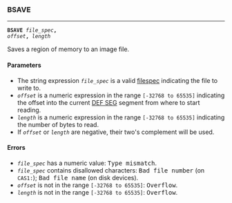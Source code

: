 ### BSAVE
***
<code><b>BSAVE</b> <var>file_spec</var><b>,</b> <var>offset</var><b>,</b> <var>length</var></code>

Saves a region of memory to an image file.

#### Parameters
* The string expression <code><var>file_spec</var></code> is a valid [filespec](FILESPEC) indicating the  file to write to.
* <code><var>offset</var></code> is a numeric expression in the range `[-32768 to 65535]` indicating the    offset into the current [DEF SEG](DEF-SEG) segment from where to start reading.
* <code><var>length</var></code> is a numeric expression in the range `[-32768 to 65535]` indicating the number of bytes to read.
* If <code><var>offset</var></code> or <code><var>length</var></code> are negative, their two's complement will be used.

#### Errors
* <code><var>file_spec</var></code> has a numeric value: <samp>Type mismatch</samp>.
* <code><var>file_spec</var></code> contains disallowed characters: <samp>Bad file number</samp> (on <code>CAS1:</code>); <samp>Bad file name</samp> (on disk devices).
* <code><var>offset</var></code> is not in the range `[-32768 to 65535]`: <samp>Overflow</samp>.
* <code><var>length</var></code> is not in the range `[-32768 to 65535]`: <samp>Overflow</samp>.
